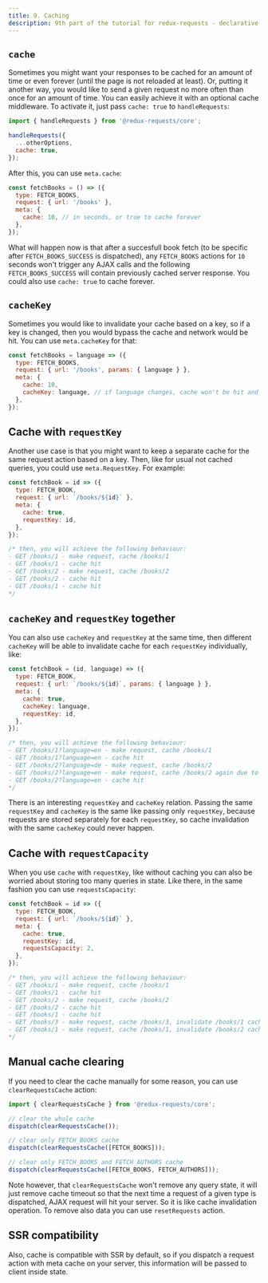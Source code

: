 ```yaml
---
title: 9. Caching
description: 9th part of the tutorial for redux-requests - declarative AJAX requests and automatic network state management for single-page applications
---
```


## `cache`

Sometimes you might want your responses to be cached for an amount of time or even forever (until the page is not reloaded at least).
Or, putting it another way, you would like to send a given request no more often than once for an amount of time. You can easily
achieve it with an optional cache middleware. To activate it, just pass `cache: true` to `handleRequests`:

```js
import { handleRequests } from '@redux-requests/core';

handleRequests({
  ...otherOptions,
  cache: true,
});
```

After this, you can use `meta.cache`:

```js
const fetchBooks = () => ({
  type: FETCH_BOOKS,
  request: { url: '/books' },
  meta: {
    cache: 10, // in seconds, or true to cache forever
  },
});
```

What will happen now is that after a succesfull book fetch (to be specific after `FETCH_BOOKS_SUCCESS` is dispatched),
any `FETCH_BOOKS` actions for `10` seconds won't trigger any AJAX calls and the following `FETCH_BOOKS_SUCCESS` will contain
previously cached server response. You could also use `cache: true` to cache forever.

## `cacheKey`

Sometimes you would like to invalidate your cache based on a key, so if a key is changed, then you would bypass the cache
and network would be hit. You can use `meta.cacheKey` for that:

```js
const fetchBooks = language => ({
  type: FETCH_BOOKS,
  request: { url: '/books', params: { language } },
  meta: {
    cache: 10,
    cacheKey: language, // if language changes, cache won't be hit and request will be made
  },
});
```

## Cache with `requestKey`

Another use case is that you might want to keep a separate cache for the same request action based on a key.
Then, like for usual not cached queries, you could use `meta.RequestKey`. For example:

```js
const fetchBook = id => ({
  type: FETCH_BOOK,
  request: { url: `/books/${id}` },
  meta: {
    cache: true,
    requestKey: id,
  },
});

/* then, you will achieve the following behaviour:
- GET /books/1 - make request, cache /books/1
- GET /books/1 - cache hit
- GET /books/2 - make request, cache /books/2
- GET /books/2 - cache hit
- GET /books/1 - cache hit
*/
```

## `cacheKey` and `requestKey` together

You can also use `cacheKey` and `requestKey` at the same time, then different `cacheKey`
will be able to invalidate cache for each `requestKey` individually, like:

```js
const fetchBook = (id, language) => ({
  type: FETCH_BOOK,
  request: { url: `/books/${id}`, params: { language } },
  meta: {
    cache: true,
    cacheKey: language,
    requestKey: id,
  },
});

/* then, you will achieve the following behaviour:
- GET /books/1?language=en - make request, cache /books/1
- GET /books/1?language=en - cache hit
- GET /books/2?language=de - make request, cache /books/2
- GET /books/2?language=en - make request, cache /books/2 again due to changed language
- GET /books/2?language=en - cache hit
*/
```

There is an interesting `requestKey` and `cacheKey` relation. Passing the same
`requestKey` and `cacheKey` is the same like passing only `requestKey`, because
requests are stored separately for each `requestKey`, so cache invalidation with
the same `cacheKey` could never happen.

## Cache with `requestCapacity`

When you use `cache` with `requestKey`, like without caching you can also be worried
about storing too many queries in state. Like there, in the same fashion you can use `requestsCapacity`:

```js
const fetchBook = id => ({
  type: FETCH_BOOK,
  request: { url: `/books/${id}` },
  meta: {
    cache: true,
    requestKey: id,
    requestsCapacity: 2,
  },
});

/* then, you will achieve the following behaviour:
- GET /books/1 - make request, cache /books/1
- GET /books/1 - cache hit
- GET /books/2 - make request, cache /books/2
- GET /books/2 - cache hit
- GET /books/1 - cache hit
- GET /books/3 - make request, cache /books/3, invalidate /books/1 cache
- GET /books/1 - make request, cache /books/1, invalidate /books/2 cache
*/
```

## Manual cache clearing

If you need to clear the cache manually for some reason, you can use `clearRequestsCache` action:

```js
import { clearRequestsCache } from '@redux-requests/core';

// clear the whole cache
dispatch(clearRequestsCache());

// clear only FETCH_BOOKS cache
dispatch(clearRequestsCache([FETCH_BOOKS]));

// clear only FETCH_BOOKS and FETCH_AUTHORS cache
dispatch(clearRequestsCache([FETCH_BOOKS, FETCH_AUTHORS]));
```

Note however, that `clearRequestsCache` won't remove any query state, it will just remove cache timeout so that
the next time a request of a given type is dispatched, AJAX request will hit your server.
So it is like cache invalidation operation. To remove also data you can use `resetRequests` action.

## SSR compatibility

Also, cache is compatible with SSR by default, so if you dispatch a request action with meta cache
on your server, this information will be passed to client inside state.

